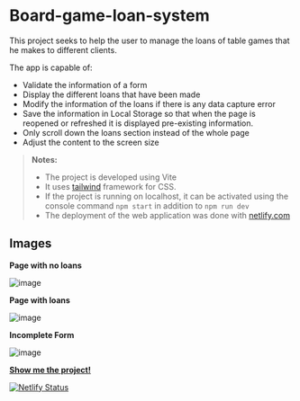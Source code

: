 # Board-game-loan-system
This project seeks to help the user to manage the loans of table games that he makes to different clients. 

The app is capable of:
* Validate the information of a form
* Display the different loans that have been made
* Modify the information of the loans if there is any data capture error 
* Save the information in Local Storage so that when the page is reopened or refreshed it is displayed pre-existing information.    
* Only scroll down the loans section instead of the whole page
* Adjust the content to the screen size

> **Notes:**
> * The project is developed using Vite
>  *  It uses [tailwind](https://tailwindcss.com/) framework for CSS.
>  * If the project is running on localhost, it can be activated using the console command `npm start` in addition to  `npm run dev`
> * The deployment of the web application was done with [netlify.com](https://www.netlify.com/)
  

## Images
**Page with no loans**

![image](https://user-images.githubusercontent.com/84293726/175667330-7b2d0fdd-f104-4d54-b1e4-08f53d4ec12e.png)
  
  
**Page with loans**

![image](https://user-images.githubusercontent.com/84293726/175666552-6b362780-6828-4de5-b54c-efa73661dcb8.png)


**Incomplete Form**

![image](https://user-images.githubusercontent.com/84293726/175667703-bd5534f4-40c5-4dd0-b676-b36a76ac0e04.png)


[**Show me the project!**](https://board-game-loan-system.netlify.app/)  

  
[![Netlify Status](https://api.netlify.com/api/v1/badges/51771a98-863a-427a-af9e-d5500e0b3f08/deploy-status)](https://app.netlify.com/sites/board-game-loan-system/deploys)

